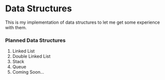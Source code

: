 # Data Structures
This is my implementation of data structures to let me get some experience with them. 

### Planned Data Structures
1. Linked List
2. Double Linked List
3. Stack
4. Queue
5. Coming Soon...